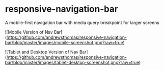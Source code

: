 # responsive-navigation-bar
A mobile-first navigation bar with media query breakpoint for larger screens

![Mobile Version of Nav Bar]
(https://github.com/andrewsthomas/responsive-navigation-bar/blob/master/images/mobile-screenshot.png?raw=true)

![Tablet and Desktop Version of Nav Bar]
(https://github.com/andrewsthomas/responsive-navigation-bar/blob/master/images/tablet-desktop-screenshot.png?raw=true)
